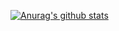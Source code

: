 [![Anurag's github stats](https://github-readme-stats.vercel.app/apixRouvenx=anuraghazra)](https://github.com/anuraghazra/github-readme-stats)
